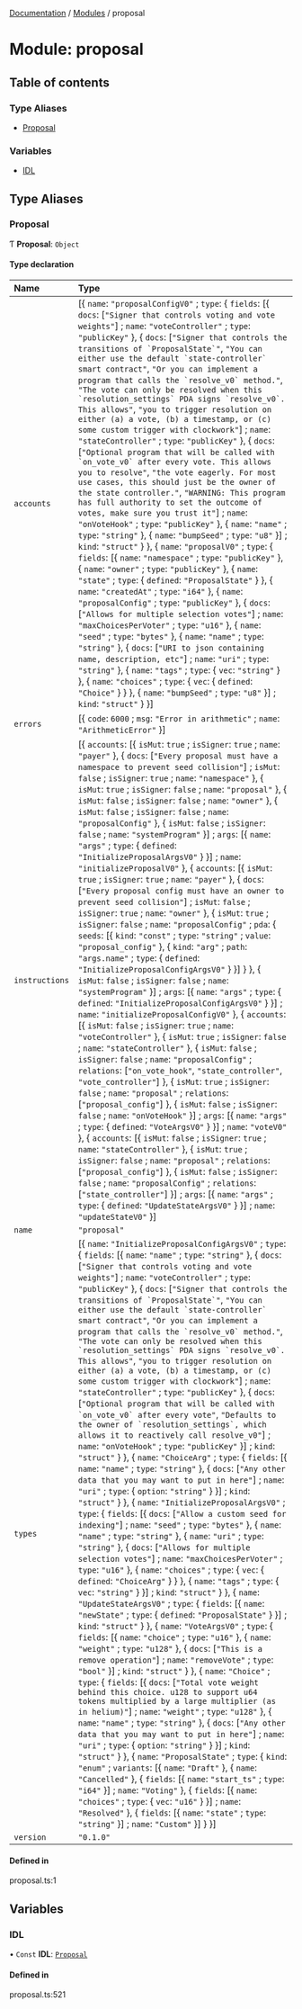 [Documentation](../README.md) / [Modules](../modules.md) / proposal

# Module: proposal

## Table of contents

### Type Aliases

- [Proposal](proposal.md#proposal)

### Variables

- [IDL](proposal.md#idl)

## Type Aliases

### Proposal

Ƭ **Proposal**: `Object`

#### Type declaration

| Name | Type |
| :------ | :------ |
| `accounts` | [{ `name`: ``"proposalConfigV0"`` ; `type`: { `fields`: [{ `docs`: [``"Signer that controls voting and vote weights"``] ; `name`: ``"voteController"`` ; `type`: ``"publicKey"``  }, { `docs`: [``"Signer that controls the transitions of `ProposalState`"``, ``"You can either use the default `state-controller` smart contract"``, ``"Or you can implement a program that calls the `resolve_v0` method."``, ``"The vote can only be resolved when this `resolution_settings` PDA signs `resolve_v0`. This allows"``, ``"you to trigger resolution on either (a) a vote, (b) a timestamp, or (c) some custom trigger with clockwork"``] ; `name`: ``"stateController"`` ; `type`: ``"publicKey"``  }, { `docs`: [``"Optional program that will be called with `on_vote_v0` after every vote. This allows you to resolve"``, ``"the vote eagerly. For most use cases, this should just be the owner of the state controller."``, ``"WARNING: This program has full authority to set the outcome of votes, make sure you trust it"``] ; `name`: ``"onVoteHook"`` ; `type`: ``"publicKey"``  }, { `name`: ``"name"`` ; `type`: ``"string"``  }, { `name`: ``"bumpSeed"`` ; `type`: ``"u8"``  }] ; `kind`: ``"struct"``  }  }, { `name`: ``"proposalV0"`` ; `type`: { `fields`: [{ `name`: ``"namespace"`` ; `type`: ``"publicKey"``  }, { `name`: ``"owner"`` ; `type`: ``"publicKey"``  }, { `name`: ``"state"`` ; `type`: { `defined`: ``"ProposalState"``  }  }, { `name`: ``"createdAt"`` ; `type`: ``"i64"``  }, { `name`: ``"proposalConfig"`` ; `type`: ``"publicKey"``  }, { `docs`: [``"Allows for multiple selection votes"``] ; `name`: ``"maxChoicesPerVoter"`` ; `type`: ``"u16"``  }, { `name`: ``"seed"`` ; `type`: ``"bytes"``  }, { `name`: ``"name"`` ; `type`: ``"string"``  }, { `docs`: [``"URI to json containing name, description, etc"``] ; `name`: ``"uri"`` ; `type`: ``"string"``  }, { `name`: ``"tags"`` ; `type`: { `vec`: ``"string"``  }  }, { `name`: ``"choices"`` ; `type`: { `vec`: { `defined`: ``"Choice"``  }  }  }, { `name`: ``"bumpSeed"`` ; `type`: ``"u8"``  }] ; `kind`: ``"struct"``  }  }] |
| `errors` | [{ `code`: ``6000`` ; `msg`: ``"Error in arithmetic"`` ; `name`: ``"ArithmeticError"``  }] |
| `instructions` | [{ `accounts`: [{ `isMut`: ``true`` ; `isSigner`: ``true`` ; `name`: ``"payer"``  }, { `docs`: [``"Every proposal must have a namespace to prevent seed collision"``] ; `isMut`: ``false`` ; `isSigner`: ``true`` ; `name`: ``"namespace"``  }, { `isMut`: ``true`` ; `isSigner`: ``false`` ; `name`: ``"proposal"``  }, { `isMut`: ``false`` ; `isSigner`: ``false`` ; `name`: ``"owner"``  }, { `isMut`: ``false`` ; `isSigner`: ``false`` ; `name`: ``"proposalConfig"``  }, { `isMut`: ``false`` ; `isSigner`: ``false`` ; `name`: ``"systemProgram"``  }] ; `args`: [{ `name`: ``"args"`` ; `type`: { `defined`: ``"InitializeProposalArgsV0"``  }  }] ; `name`: ``"initializeProposalV0"``  }, { `accounts`: [{ `isMut`: ``true`` ; `isSigner`: ``true`` ; `name`: ``"payer"``  }, { `docs`: [``"Every proposal config must have an owner to prevent seed collision"``] ; `isMut`: ``false`` ; `isSigner`: ``true`` ; `name`: ``"owner"``  }, { `isMut`: ``true`` ; `isSigner`: ``false`` ; `name`: ``"proposalConfig"`` ; `pda`: { `seeds`: [{ `kind`: ``"const"`` ; `type`: ``"string"`` ; `value`: ``"proposal_config"``  }, { `kind`: ``"arg"`` ; `path`: ``"args.name"`` ; `type`: { `defined`: ``"InitializeProposalConfigArgsV0"``  }  }]  }  }, { `isMut`: ``false`` ; `isSigner`: ``false`` ; `name`: ``"systemProgram"``  }] ; `args`: [{ `name`: ``"args"`` ; `type`: { `defined`: ``"InitializeProposalConfigArgsV0"``  }  }] ; `name`: ``"initializeProposalConfigV0"``  }, { `accounts`: [{ `isMut`: ``false`` ; `isSigner`: ``true`` ; `name`: ``"voteController"``  }, { `isMut`: ``true`` ; `isSigner`: ``false`` ; `name`: ``"stateController"``  }, { `isMut`: ``false`` ; `isSigner`: ``false`` ; `name`: ``"proposalConfig"`` ; `relations`: [``"on_vote_hook"``, ``"state_controller"``, ``"vote_controller"``]  }, { `isMut`: ``true`` ; `isSigner`: ``false`` ; `name`: ``"proposal"`` ; `relations`: [``"proposal_config"``]  }, { `isMut`: ``false`` ; `isSigner`: ``false`` ; `name`: ``"onVoteHook"``  }] ; `args`: [{ `name`: ``"args"`` ; `type`: { `defined`: ``"VoteArgsV0"``  }  }] ; `name`: ``"voteV0"``  }, { `accounts`: [{ `isMut`: ``false`` ; `isSigner`: ``true`` ; `name`: ``"stateController"``  }, { `isMut`: ``true`` ; `isSigner`: ``false`` ; `name`: ``"proposal"`` ; `relations`: [``"proposal_config"``]  }, { `isMut`: ``false`` ; `isSigner`: ``false`` ; `name`: ``"proposalConfig"`` ; `relations`: [``"state_controller"``]  }] ; `args`: [{ `name`: ``"args"`` ; `type`: { `defined`: ``"UpdateStateArgsV0"``  }  }] ; `name`: ``"updateStateV0"``  }] |
| `name` | ``"proposal"`` |
| `types` | [{ `name`: ``"InitializeProposalConfigArgsV0"`` ; `type`: { `fields`: [{ `name`: ``"name"`` ; `type`: ``"string"``  }, { `docs`: [``"Signer that controls voting and vote weights"``] ; `name`: ``"voteController"`` ; `type`: ``"publicKey"``  }, { `docs`: [``"Signer that controls the transitions of `ProposalState`"``, ``"You can either use the default `state-controller` smart contract"``, ``"Or you can implement a program that calls the `resolve_v0` method."``, ``"The vote can only be resolved when this `resolution_settings` PDA signs `resolve_v0`. This allows"``, ``"you to trigger resolution on either (a) a vote, (b) a timestamp, or (c) some custom trigger with clockwork"``] ; `name`: ``"stateController"`` ; `type`: ``"publicKey"``  }, { `docs`: [``"Optional program that will be called with `on_vote_v0` after every vote"``, ``"Defaults to the owner of `resolution_settings`, which allows it to reactively call resolve_v0"``] ; `name`: ``"onVoteHook"`` ; `type`: ``"publicKey"``  }] ; `kind`: ``"struct"``  }  }, { `name`: ``"ChoiceArg"`` ; `type`: { `fields`: [{ `name`: ``"name"`` ; `type`: ``"string"``  }, { `docs`: [``"Any other data that you may want to put in here"``] ; `name`: ``"uri"`` ; `type`: { `option`: ``"string"``  }  }] ; `kind`: ``"struct"``  }  }, { `name`: ``"InitializeProposalArgsV0"`` ; `type`: { `fields`: [{ `docs`: [``"Allow a custom seed for indexing"``] ; `name`: ``"seed"`` ; `type`: ``"bytes"``  }, { `name`: ``"name"`` ; `type`: ``"string"``  }, { `name`: ``"uri"`` ; `type`: ``"string"``  }, { `docs`: [``"Allows for multiple selection votes"``] ; `name`: ``"maxChoicesPerVoter"`` ; `type`: ``"u16"``  }, { `name`: ``"choices"`` ; `type`: { `vec`: { `defined`: ``"ChoiceArg"``  }  }  }, { `name`: ``"tags"`` ; `type`: { `vec`: ``"string"``  }  }] ; `kind`: ``"struct"``  }  }, { `name`: ``"UpdateStateArgsV0"`` ; `type`: { `fields`: [{ `name`: ``"newState"`` ; `type`: { `defined`: ``"ProposalState"``  }  }] ; `kind`: ``"struct"``  }  }, { `name`: ``"VoteArgsV0"`` ; `type`: { `fields`: [{ `name`: ``"choice"`` ; `type`: ``"u16"``  }, { `name`: ``"weight"`` ; `type`: ``"u128"``  }, { `docs`: [``"This is a remove operation"``] ; `name`: ``"removeVote"`` ; `type`: ``"bool"``  }] ; `kind`: ``"struct"``  }  }, { `name`: ``"Choice"`` ; `type`: { `fields`: [{ `docs`: [``"Total vote weight behind this choice. u128 to support u64 tokens multiplied by a large multiplier (as in helium)"``] ; `name`: ``"weight"`` ; `type`: ``"u128"``  }, { `name`: ``"name"`` ; `type`: ``"string"``  }, { `docs`: [``"Any other data that you may want to put in here"``] ; `name`: ``"uri"`` ; `type`: { `option`: ``"string"``  }  }] ; `kind`: ``"struct"``  }  }, { `name`: ``"ProposalState"`` ; `type`: { `kind`: ``"enum"`` ; `variants`: [{ `name`: ``"Draft"``  }, { `name`: ``"Cancelled"``  }, { `fields`: [{ `name`: ``"start_ts"`` ; `type`: ``"i64"``  }] ; `name`: ``"Voting"``  }, { `fields`: [{ `name`: ``"choices"`` ; `type`: { `vec`: ``"u16"``  }  }] ; `name`: ``"Resolved"``  }, { `fields`: [{ `name`: ``"state"`` ; `type`: ``"string"``  }] ; `name`: ``"Custom"``  }]  }  }] |
| `version` | ``"0.1.0"`` |

#### Defined in

proposal.ts:1

## Variables

### IDL

• `Const` **IDL**: [`Proposal`](proposal.md#proposal)

#### Defined in

proposal.ts:521

